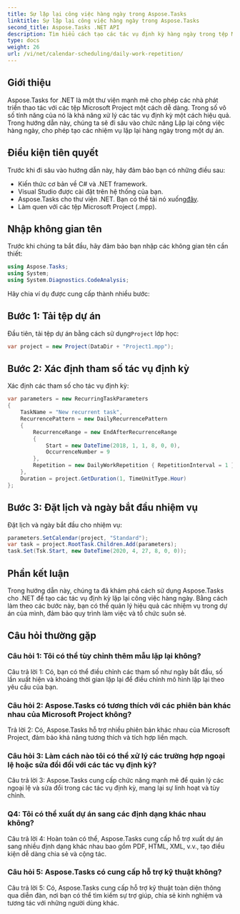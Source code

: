```yaml
---
title: Sự lặp lại công việc hàng ngày trong Aspose.Tasks
linktitle: Sự lặp lại công việc hàng ngày trong Aspose.Tasks
second_title: Aspose.Tasks .NET API
description: Tìm hiểu cách tạo các tác vụ định kỳ hàng ngày trong tệp Microsoft Project bằng Aspose.Tasks cho .NET. Tăng năng suất và tổ chức một cách dễ dàng.
type: docs
weight: 26
url: /vi/net/calendar-scheduling/daily-work-repetition/
---
```

## Giới thiệu

Aspose.Tasks for .NET là một thư viện mạnh mẽ cho phép các nhà phát triển thao tác với các tệp Microsoft Project một cách dễ dàng. Trong số vô số tính năng của nó là khả năng xử lý các tác vụ định kỳ một cách hiệu quả. Trong hướng dẫn này, chúng ta sẽ đi sâu vào chức năng Lặp lại công việc hàng ngày, cho phép tạo các nhiệm vụ lặp lại hàng ngày trong một dự án.

## Điều kiện tiên quyết

Trước khi đi sâu vào hướng dẫn này, hãy đảm bảo bạn có những điều sau:

- Kiến thức cơ bản về C# và .NET framework.
- Visual Studio được cài đặt trên hệ thống của bạn.
-  Aspose.Tasks cho thư viện .NET. Bạn có thể tải nó xuống[đây](https://releases.aspose.com/tasks/net/).
- Làm quen với các tệp Microsoft Project (.mpp).

## Nhập không gian tên

Trước khi chúng ta bắt đầu, hãy đảm bảo bạn nhập các không gian tên cần thiết:

```csharp
using Aspose.Tasks;
using System;
using System.Diagnostics.CodeAnalysis;


```

Hãy chia ví dụ được cung cấp thành nhiều bước:

## Bước 1: Tải tệp dự án

 Đầu tiên, tải tệp dự án bằng cách sử dụng`Project` lớp học:

```csharp
var project = new Project(DataDir + "Project1.mpp");
```

## Bước 2: Xác định tham số tác vụ định kỳ

Xác định các tham số cho tác vụ định kỳ:

```csharp
var parameters = new RecurringTaskParameters
{
    TaskName = "New recurrent task",
    RecurrencePattern = new DailyRecurrencePattern
    {
        RecurrenceRange = new EndAfterRecurrenceRange
        {
            Start = new DateTime(2018, 1, 1, 8, 0, 0),
            OccurrenceNumber = 9
        },
        Repetition = new DailyWorkRepetition { RepetitionInterval = 1 }
    },
    Duration = project.GetDuration(1, TimeUnitType.Hour)
};
```

## Bước 3: Đặt lịch và ngày bắt đầu nhiệm vụ

Đặt lịch và ngày bắt đầu cho nhiệm vụ:

```csharp
parameters.SetCalendar(project, "Standard");
var task = project.RootTask.Children.Add(parameters);
task.Set(Tsk.Start, new DateTime(2020, 4, 27, 8, 0, 0));
```

## Phần kết luận

Trong hướng dẫn này, chúng ta đã khám phá cách sử dụng Aspose.Tasks cho .NET để tạo các tác vụ định kỳ lặp lại công việc hàng ngày. Bằng cách làm theo các bước này, bạn có thể quản lý hiệu quả các nhiệm vụ trong dự án của mình, đảm bảo quy trình làm việc và tổ chức suôn sẻ.

## Câu hỏi thường gặp

### Câu hỏi 1: Tôi có thể tùy chỉnh thêm mẫu lặp lại không?

Câu trả lời 1: Có, bạn có thể điều chỉnh các tham số như ngày bắt đầu, số lần xuất hiện và khoảng thời gian lặp lại để điều chỉnh mô hình lặp lại theo yêu cầu của bạn.

### Câu hỏi 2: Aspose.Tasks có tương thích với các phiên bản khác nhau của Microsoft Project không?

Trả lời 2: Có, Aspose.Tasks hỗ trợ nhiều phiên bản khác nhau của Microsoft Project, đảm bảo khả năng tương thích và tích hợp liền mạch.

### Câu hỏi 3: Làm cách nào tôi có thể xử lý các trường hợp ngoại lệ hoặc sửa đổi đối với các tác vụ định kỳ?

Câu trả lời 3: Aspose.Tasks cung cấp chức năng mạnh mẽ để quản lý các ngoại lệ và sửa đổi trong các tác vụ định kỳ, mang lại sự linh hoạt và tùy chỉnh.

### Q4: Tôi có thể xuất dự án sang các định dạng khác nhau không?

Câu trả lời 4: Hoàn toàn có thể, Aspose.Tasks cung cấp hỗ trợ xuất dự án sang nhiều định dạng khác nhau bao gồm PDF, HTML, XML, v.v., tạo điều kiện dễ dàng chia sẻ và cộng tác.

### Câu hỏi 5: Aspose.Tasks có cung cấp hỗ trợ kỹ thuật không?

Câu trả lời 5: Có, Aspose.Tasks cung cấp hỗ trợ kỹ thuật toàn diện thông qua diễn đàn, nơi bạn có thể tìm kiếm sự trợ giúp, chia sẻ kinh nghiệm và tương tác với những người dùng khác.